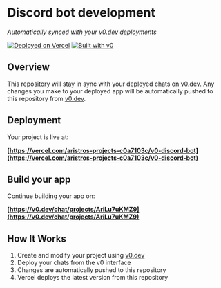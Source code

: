 # Discord bot development

*Automatically synced with your [v0.dev](https://v0.dev) deployments*

[![Deployed on Vercel](https://img.shields.io/badge/Deployed%20on-Vercel-black?style=for-the-badge&logo=vercel)](https://vercel.com/aristros-projects-c0a7103c/v0-discord-bot)
[![Built with v0](https://img.shields.io/badge/Built%20with-v0.dev-black?style=for-the-badge)](https://v0.dev/chat/projects/AriLu7uKMZ9)

## Overview

This repository will stay in sync with your deployed chats on [v0.dev](https://v0.dev).
Any changes you make to your deployed app will be automatically pushed to this repository from [v0.dev](https://v0.dev).

## Deployment

Your project is live at:

**[https://vercel.com/aristros-projects-c0a7103c/v0-discord-bot](https://vercel.com/aristros-projects-c0a7103c/v0-discord-bot)**

## Build your app

Continue building your app on:

**[https://v0.dev/chat/projects/AriLu7uKMZ9](https://v0.dev/chat/projects/AriLu7uKMZ9)**

## How It Works

1. Create and modify your project using [v0.dev](https://v0.dev)
2. Deploy your chats from the v0 interface
3. Changes are automatically pushed to this repository
4. Vercel deploys the latest version from this repository